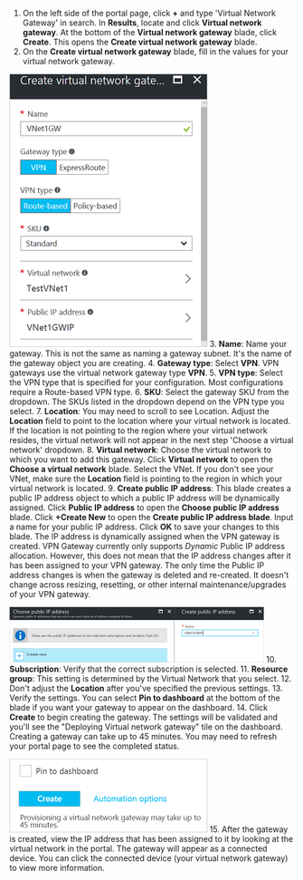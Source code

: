 1. On the left side of the portal page, click **+** and type 'Virtual Network Gateway' in search. In **Results**, locate and click **Virtual network gateway**. At the bottom of the **Virtual network gateway** blade, click **Create**. This opens the **Create virtual network gateway** blade.
2. On the **Create virtual network gateway** blade, fill in the values for your virtual network gateway.

  ![Create virtual network gateway blade fields](./media/vpn-gateway-add-gw-s2s-rm-portal-include/newgw.png "New gateway")
3. **Name**: Name your gateway. This is not the same as naming a gateway subnet. It's the name of the gateway object you are creating.
4. **Gateway type**: Select **VPN**. VPN gateways use the virtual network gateway type **VPN**. 
5. **VPN type**: Select the VPN type that is specified for your configuration. Most configurations require a Route-based VPN type.
6. **SKU**: Select the gateway SKU from the dropdown. The SKUs listed in the dropdown depend on the VPN type you select.
7. **Location**: You may need to scroll to see Location. Adjust the **Location** field to point to the location where your virtual network is located. If the location is not pointing to the region where your virtual network resides, the virtual network will not appear in the next step 'Choose a virtual network' dropdown.
8. **Virtual network**: Choose the virtual network to which you want to add this gateway. Click **Virtual network** to open the **Choose a virtual network** blade. Select the VNet. If you don't see your VNet, make sure the **Location** field is pointing to the region in which your virtual network is located.
9. **Create public IP address**: This blade creates a public IP address object to which a public IP address will be dynamically assigned. Click **Public IP address** to open the **Choose public IP address** blade. Click **+Create New** to open the **Create public IP address blade**. Input a name for your public IP address. Click **OK** to save your changes to this blade. The IP address is dynamically assigned when the VPN gateway is created. VPN Gateway currently only supports *Dynamic* Public IP address allocation. However, this does not mean that the IP address changes after it has been assigned to your VPN gateway. The only time the Public IP address changes is when the gateway is deleted and re-created. It doesn't change across resizing, resetting, or other internal maintenance/upgrades of your VPN gateway.

  ![Create public IP](./media/vpn-gateway-add-gw-s2s-rm-portal-include/createpip.png "Create PIP")
10. **Subscription**: Verify that the correct subscription is selected.
11. **Resource group**: This setting is determined by the Virtual Network that you select. 
12. Don't adjust the **Location** after you've specified the previous settings.
13. Verify the settings. You can select **Pin to dashboard** at the bottom of the blade if you want your gateway to appear on the dashboard.
14. Click **Create** to begin creating the gateway. The settings will be validated and you'll see the "Deploying Virtual network gateway" tile on the dashboard. Creating a gateway can take up to 45 minutes. You may need to refresh your portal page to see the completed status.

  ![Create gateway](./media/vpn-gateway-add-gw-s2s-rm-portal-include/creategw.png "Create gateway")
15. After the gateway is created, view the IP address that has been assigned to it by looking at the virtual network in the portal. The gateway will appear as a connected device. You can click the connected device (your virtual network gateway) to view more information.